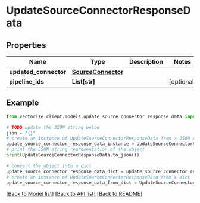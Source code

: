# UpdateSourceConnectorResponseData


## Properties

Name | Type | Description | Notes
------------ | ------------- | ------------- | -------------
**updated_connector** | [**SourceConnector**](SourceConnector.md) |  | 
**pipeline_ids** | **List[str]** |  | [optional] 

## Example

```python
from vectorize_client.models.update_source_connector_response_data import UpdateSourceConnectorResponseData

# TODO update the JSON string below
json = "{}"
# create an instance of UpdateSourceConnectorResponseData from a JSON string
update_source_connector_response_data_instance = UpdateSourceConnectorResponseData.from_json(json)
# print the JSON string representation of the object
print(UpdateSourceConnectorResponseData.to_json())

# convert the object into a dict
update_source_connector_response_data_dict = update_source_connector_response_data_instance.to_dict()
# create an instance of UpdateSourceConnectorResponseData from a dict
update_source_connector_response_data_from_dict = UpdateSourceConnectorResponseData.from_dict(update_source_connector_response_data_dict)
```
[[Back to Model list]](../README.md#documentation-for-models) [[Back to API list]](../README.md#documentation-for-api-endpoints) [[Back to README]](../README.md)


